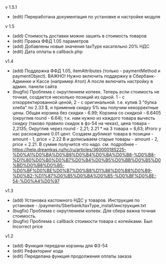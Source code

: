v 1.5.1
* (edit) Переработана документация по установке и настройке модуля

v 1.5
* (add) Стоимость доставки можно зашить в стоимость товаров
* (edit) Правка ФФД 1.05 параметров
* (add) Добавлены новые значения taxType касательно 20% НДС
* (edit) Дата оплаты в callback.php

v1.4
* (add) Поддержка ФФД 1.05, itemAttributes (только - paymentMethod и paymentObject). 
ВАЖНО! Нужно включить поддержку в Сбербанк-Админке и Кассе (например Атол)
А после включить настройку в админ. панели сайта
* (bugfix) Проблема с округлением копеек. Теперь если стоимость не
точная, создается несколько позиций из одной. 1 - с откорректированной
ценой, 2 - с оригинальной. т.е. купив 3 "булка хлеба" по 2.33 $, и применив
скидку 5% мы получим некорректные цены. 
Общая корзина без скидки - 6.99;
Корзина со скидкой - 6.6405 (округлив round - 6.64);
т.к. нам нужно из каждого товара вычесть скидку (таково правило скидок в фз-54 на чеках),
цена товара - 2,2135;
Округлив через round - 2,21;
2.21 * на 3 товара = 6,63;
Итого у нас расхождение 0.01 цент.
Создаем дубликат товара в позиции - amount - 1, price = 2.22
B и дописываем старые товары - amount - 2, price = 2.21. 
В сумме получится что надо.
см. подробнее - https://help.dreamkas.ru/hc/ru/articles/360000185225-%D0%A1%D0%BA%D0%B8%D0%B4%D0%BA%D0%B8-%D0%B8-%D1%80%D0%B0%D0%B7%D0%B4%D0%B5%D0%BB%D0%B5%D0%BD%D0%B8%D0%B5-%D0%BF%D0%BE%D0%B7%D0%B8%D1%86%D0%B8%D0%B9-%D0%B2-%D1%87%D0%B5%D0%BA%D0%B5-%D0%BF%D0%BE-54-%D0%A4%D0%97


v1.3
* (add) Установка кастомного НДС у товаров. Инструкция по установке - /payments/Sberbank/taxType_install/инструкция.txt
* (bugfix) Проблема с округлением копеек. Для сбера важна точная стоимость.
* (bugfix) Проблема с callback стоимости товара с копейками. Был Incorrect price

v1.2
* (add) Функция передачи корзины для ФЗ-54
* (edit) Рефакторинг кода
* (edit) Переделана функция продолжения оплаты заказа